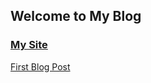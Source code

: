 ## Welcome to My Blog

### [My Site](http://jk47.github.io)

[First Blog Post](/jk47-blog/posts/firstBlogPost.html)
